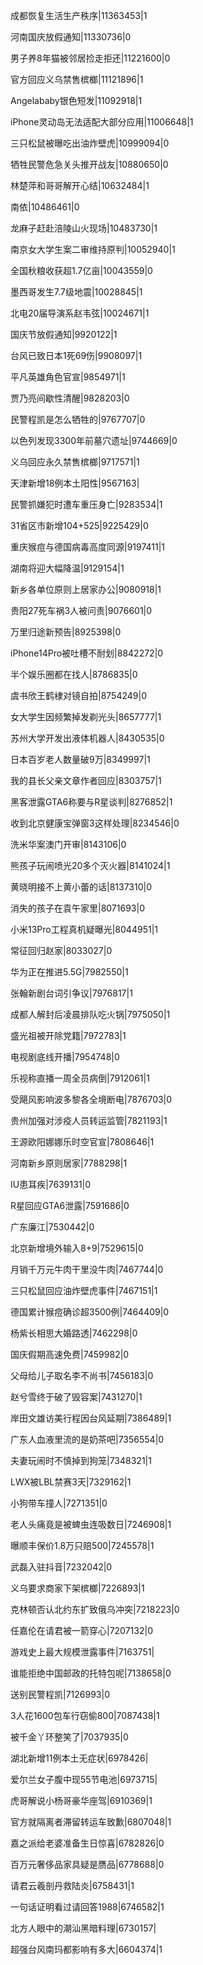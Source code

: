 成都恢复生活生产秩序|11363453|1

河南国庆放假通知|11330736|0

男子养8年猫被邻居捡走拒还|11221600|0

官方回应义乌禁售槟榔|11121896|1

Angelababy银色短发|11092918|1

iPhone灵动岛无法适配大部分应用|11006648|1

三只松鼠被曝吃出油炸壁虎|10999094|0

牺牲民警危急关头推开战友|10880650|0

林楚萍和哥哥解开心结|10632484|1

南依|10486461|0

龙麻子赶赴涪陵山火现场|10483730|1

南京女大学生案二审维持原判|10052940|1

全国秋粮收获超1.7亿亩|10043559|0

墨西哥发生7.7级地震|10028845|1

北电20届导演系赵韦弦|10024671|1

国庆节放假通知|9920122|1

台风已致日本1死69伤|9908097|1

平凡英雄角色官宣|9854971|1

贾乃亮间歇性清醒|9828203|0

民警程凯是怎么牺牲的|9767707|0

以色列发现3300年前墓穴遗址|9744669|0

义乌回应永久禁售槟榔|9717571|1

天津新增18例本土阳性|9567163|

民警抓嫌犯时遭车重压身亡|9283534|1

31省区市新增104+525|9225429|0

重庆猴痘与德国病毒高度同源|9197411|1

湖南将迎大幅降温|9129154|1

新乡各单位原则上居家办公|9080918|1

贵阳27死车祸3人被问责|9076601|0

万里归途新预告|8925398|0

iPhone14Pro被吐槽不耐划|8842272|0

半个娱乐圈都在找人|8786835|0

虞书欣王鹤棣对镜自拍|8754249|0

女大学生因频繁掉发剃光头|8657777|1

苏州大学开发出液体机器人|8430535|0

日本百岁老人数量破9万|8349997|1

我的县长父亲文章作者回应|8303757|1

黑客泄露GTA6称要与R星谈判|8276852|1

收到北京健康宝弹窗3这样处理|8234546|0

洗米华案澳门开审|8143106|0

熊孩子玩闹喷光20多个灭火器|8141024|1

黄晓明接不上黄小蕾的话|8137310|0

消失的孩子在袁午家里|8071693|0

小米13Pro工程真机疑曝光|8044951|1

常征回归赵家|8033027|0

华为正在推进5.5G|7982550|1

张翰新剧台词引争议|7976817|1

成都人解封后凌晨排队吃火锅|7975050|1

盛光祖被开除党籍|7972783|1

电视剧底线开播|7954748|0

乐视称直播一周全员病倒|7912061|1

受飓风影响波多黎各全境断电|7876703|0

贵州加强对涉疫人员转运监管|7821193|1

王源欧阳娜娜乐时空官宣|7808646|1

河南新乡原则居家|7788298|1

IU患耳疾|7639131|0

R星回应GTA6泄露|7591686|0

广东廉江|7530442|0

北京新增境外输入8+9|7529615|0

月销千万元牛肉干里没牛肉|7467744|0

三只松鼠回应油炸壁虎事件|7467151|1

德国累计猴痘确诊超3500例|7464409|0

杨紫长相思大婚路透|7462298|0

国庆假期高速免费|7459982|0

父母给儿子取名李不尚书|7456183|0

赵兮雪终于破了毁容案|7431270|1

岸田文雄访美行程因台风延期|7386489|1

广东人血液里流的是奶茶吧|7356554|0

夫妻玩闹时不慎掉到狗笼|7348321|1

LWX被LBL禁赛3天|7329162|1

小狗带车撞人|7271351|0

老人头痛竟是被蜱虫连吸数日|7246908|1

曝顺丰保价1.8万只赔500|7245578|1

武磊入驻抖音|7232042|0

义乌要求商家下架槟榔|7226893|1

克林顿否认北约东扩致俄乌冲突|7218223|0

任嘉伦在请君被一箭穿心|7207132|0

游戏史上最大规模泄露事件|7163751|

谁能拒绝中国邮政的托特包呢|7138658|0

送别民警程凯|7126993|0

3人花1600包车行窃偷800|7087438|1

被千金丫环整笑了|7037935|0

湖北新增11例本土无症状|6978426|

爱尔兰女子腹中现55节电池|6973715|

虎哥解说小杨哥豪华座驾|6910369|1

官方就隔离者滞留转运车致歉|6807048|1

嘉之派给老婆准备生日惊喜|6782826|0

百万元奢侈品家具疑是赝品|6778688|0

请君云羲剖丹救陆炎|6758431|1

一句话证明看过请回答1988|6746582|1

北方人眼中的潮汕黑暗料理|6730157|

超强台风南玛都影响有多大|6604374|1

